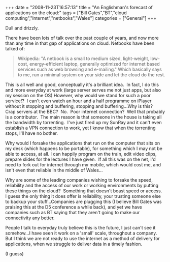 +++
date = "2008-11-23T16:57:13"
title = "An Englishman's forecast of applications on the cloud:"
tags = ["Bill Gates","BT","cloud computing","Internet","netbooks","Wales"]
categories = ["General"]
+++

Dull and drizzly.

There have been lots of talk over the past couple of years, and now more than any time in that gap of applications on cloud.
Netbooks have been talked of:
> Wikipedia:
"A netbook is a small to medium sized, light-weight, low-cost, energy-efficient laptop, generally optimized for internet based services such as web browsing and e-mailing."
Which basically says to me, run a minimal system on your side and let the cloud do the rest.

This is all well and good, conceptually it's a brilliant idea.  In fact, I do this and more everyday at work (large server serves me not just apps, but also my session on the OS)
However, why would we stand for such a poor service!?  I can't even watch an hour and a half programme on iPlayer without it stopping and buffering, stopping and buffering...Why is this?  Crap servers at the BBC?  No.  Poor internet connection?  Well that probably is a contributor.  The main reason is that someone in the house is taking all the bandwidth by torrenting.  I've just fired up my SunRay and it can't even establish a VPN connection to work, yet I know that when the torrenting stops, I'll have no bother.

Why would I forsake the applications that run on the computer that sits on my desk (which happens to be portable), for something which I may not be able to access, at all.
I can happily program on the train, edit video clips, prepare slides for the lectures I have given.  If all this was on the net, I'd need to fork out for internet through my mobile, which would cost me, and isn't even that reliable in the middle of Wales...

Why are some of the leading companies wishing to forsake the speed, reliability and the access of our work or working environments by putting these things on the cloud?  Something that doesn't boast speed or access.  I guess the only thing it does offer is reliability, your trusting someone else to backup your stuff...Companies are plugging this (I believe Bill Gates was praising this at the D5 conference a while back), and yet we have companies such as BT saying that they aren't going to make our connectivity any better.

People I talk to everyday truly believe this is the future, I just can't see it somehow...I have seen it work on a 'small' scale, throughout a company.  But I think we are not ready to use the internet as a method of delivery for applications, when we struggle to deliver data in a timely fashion.

 (I guess)
